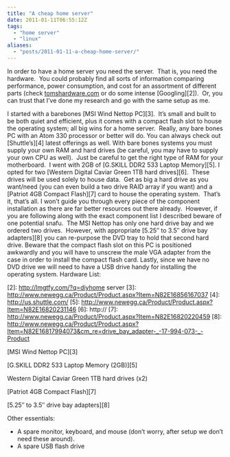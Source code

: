 ```yaml
---
title: "A cheap home server" 
date: 2011-01-11T06:55:12Z
tags:
  - "home server"  
  - "linux"
aliases:
  - "posts/2011-01-11-a-cheap-home-server/"
---
```


In order to have a home server you need the server.  That is, you need the hardware.  You could probably find all sorts of information comparing performance, power consumption, and cost for an assortment of different parts (check [tomshardware.com][1] or do some intense [Googling][2]).  Or, you can trust that I’ve done my research and go with the same setup as me. 

<!--more-->

I started with a barebones [MSI Wind Nettop PC][3].  It’s small and built to be both quiet and efficient, plus it comes with a compact flash slot to house the operating system; all big wins for a home server.  Really, any bare bones PC with an Atom 330 processor or better will do. You can always check out [Shuttle’s][4] latest offerings as well. With bare bones systems you must supply your own RAM and hard drives (be careful, you may have to supply your own CPU as well).  Just be careful to get the right type of RAM for your motherboard.  I went with 2GB of [G.SKILL DDR2 533 Laptop Memory][5]. I opted for two [Western Digital Caviar Green 1TB hard drives][6].  These drives will be used solely to house data.  Get as big a hard drive as you want/need (you can even build a two drive RAID array if you want) and a [Patriot 4GB Compact Flash][7] card to house the operating system.  That’s it, that’s all. I won’t guide you through every piece of the component installation as there are far better resources out there already.  However, if you are following along with the exact component list I described beware of one potential snafu.  The MSI Nettop has only one hard drive bay and we ordered two drives.  However, with appropriate [5.25″ to 3.5″ drive bay adapters][8] you can re-purpose the DVD tray to hold that second hard drive. Beware that the compact flash slot on this PC is positioned awkwardly and you will have to unscrew the male VGA adapter from the case in order to install the compact flash card. Lastly, since we have no DVD drive we will need to have a USB drive handy for installing the operating system. Hardware List:

 [1]: http://www.tomshardware.com
 [2]: http://lmgtfy.com/?q=diyhome server
 [3]: http://www.newegg.ca/Product/Product.aspx?Item=N82E16856167037
 [4]: http://us.shuttle.com/
 [5]: http://www.newegg.ca/Product/Product.aspx?Item=N82E16820231146
 [6]: http://
 [7]: http://www.newegg.ca/Product/Product.aspx?Item=N82E16820220459
 [8]: http://www.newegg.ca/Product/Product.aspx?Item=N82E16817994073&cm_re=drive_bay_adapter-_-17-994-073-_-Product

[MSI Wind Nettop PC][3]

[G.SKILL DDR2 533 Laptop Memory (2GB)][5]

Western Digital Caviar Green 1TB hard drives (x2)

[Patriot 4GB Compact Flash][7]

[5.25″ to 3.5″ drive bay adapters][8]

Other essentials:

*   A spare monitor, keyboard, and mouse (don’t worry, after setup we don’t need these around).
*   A spare USB flash drive
